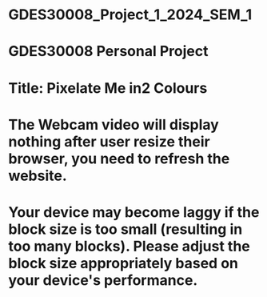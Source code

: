 # GDES30008_Project_1_2024_SEM_1
# GDES30008 Personal Project
# Title: Pixelate Me in2 Colours

# The Webcam video will display nothing after user resize their browser, you need to refresh the website.

# Your device may become laggy if the block size is too small (resulting in too many blocks). Please adjust the block size appropriately based on your device's performance.
